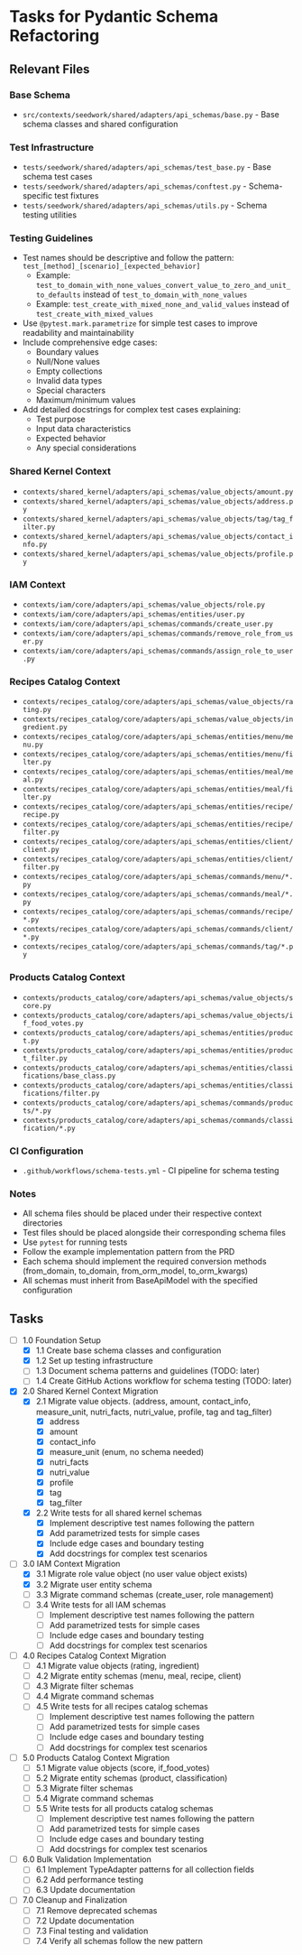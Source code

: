 # Tasks for Pydantic Schema Refactoring

## Relevant Files

### Base Schema
- `src/contexts/seedwork/shared/adapters/api_schemas/base.py` - Base schema classes and shared configuration

### Test Infrastructure
- `tests/seedwork/shared/adapters/api_schemas/test_base.py` - Base schema test cases
- `tests/seedwork/shared/adapters/api_schemas/conftest.py` - Schema-specific test fixtures
- `tests/seedwork/shared/adapters/api_schemas/utils.py` - Schema testing utilities

### Testing Guidelines
- Test names should be descriptive and follow the pattern: `test_[method]_[scenario]_[expected_behavior]`
  - Example: `test_to_domain_with_none_values_convert_value_to_zero_and_unit_to_defaults` instead of `test_to_domain_with_none_values`
  - Example: `test_create_with_mixed_none_and_valid_values` instead of `test_create_with_mixed_values`
- Use `@pytest.mark.parametrize` for simple test cases to improve readability and maintainability
- Include comprehensive edge cases:
  - Boundary values
  - Null/None values
  - Empty collections
  - Invalid data types
  - Special characters
  - Maximum/minimum values
- Add detailed docstrings for complex test cases explaining:
  - Test purpose
  - Input data characteristics
  - Expected behavior
  - Any special considerations

### Shared Kernel Context
- `contexts/shared_kernel/adapters/api_schemas/value_objects/amount.py`
- `contexts/shared_kernel/adapters/api_schemas/value_objects/address.py`
- `contexts/shared_kernel/adapters/api_schemas/value_objects/tag/tag_filter.py`
- `contexts/shared_kernel/adapters/api_schemas/value_objects/contact_info.py`
- `contexts/shared_kernel/adapters/api_schemas/value_objects/profile.py`

### IAM Context
- `contexts/iam/core/adapters/api_schemas/value_objects/role.py`
- `contexts/iam/core/adapters/api_schemas/entities/user.py`
- `contexts/iam/core/adapters/api_schemas/commands/create_user.py`
- `contexts/iam/core/adapters/api_schemas/commands/remove_role_from_user.py`
- `contexts/iam/core/adapters/api_schemas/commands/assign_role_to_user.py`

### Recipes Catalog Context
- `contexts/recipes_catalog/core/adapters/api_schemas/value_objects/rating.py`
- `contexts/recipes_catalog/core/adapters/api_schemas/value_objects/ingredient.py`
- `contexts/recipes_catalog/core/adapters/api_schemas/entities/menu/menu.py`
- `contexts/recipes_catalog/core/adapters/api_schemas/entities/menu/filter.py`
- `contexts/recipes_catalog/core/adapters/api_schemas/entities/meal/meal.py`
- `contexts/recipes_catalog/core/adapters/api_schemas/entities/meal/filter.py`
- `contexts/recipes_catalog/core/adapters/api_schemas/entities/recipe/recipe.py`
- `contexts/recipes_catalog/core/adapters/api_schemas/entities/recipe/filter.py`
- `contexts/recipes_catalog/core/adapters/api_schemas/entities/client/client.py`
- `contexts/recipes_catalog/core/adapters/api_schemas/entities/client/filter.py`
- `contexts/recipes_catalog/core/adapters/api_schemas/commands/menu/*.py`
- `contexts/recipes_catalog/core/adapters/api_schemas/commands/meal/*.py`
- `contexts/recipes_catalog/core/adapters/api_schemas/commands/recipe/*.py`
- `contexts/recipes_catalog/core/adapters/api_schemas/commands/client/*.py`
- `contexts/recipes_catalog/core/adapters/api_schemas/commands/tag/*.py`

### Products Catalog Context
- `contexts/products_catalog/core/adapters/api_schemas/value_objects/score.py`
- `contexts/products_catalog/core/adapters/api_schemas/value_objects/if_food_votes.py`
- `contexts/products_catalog/core/adapters/api_schemas/entities/product.py`
- `contexts/products_catalog/core/adapters/api_schemas/entities/product_filter.py`
- `contexts/products_catalog/core/adapters/api_schemas/entities/classifications/base_class.py`
- `contexts/products_catalog/core/adapters/api_schemas/entities/classifications/filter.py`
- `contexts/products_catalog/core/adapters/api_schemas/commands/products/*.py`
- `contexts/products_catalog/core/adapters/api_schemas/commands/classification/*.py`

### CI Configuration
- `.github/workflows/schema-tests.yml` - CI pipeline for schema testing

### Notes

- All schema files should be placed under their respective context directories
- Test files should be placed alongside their corresponding schema files
- Use `pytest` for running tests
- Follow the example implementation pattern from the PRD
- Each schema should implement the required conversion methods (from_domain, to_domain, from_orm_model, to_orm_kwargs)
- All schemas must inherit from BaseApiModel with the specified configuration

## Tasks

- [ ] 1.0 Foundation Setup
  - [x] 1.1 Create base schema classes and configuration
  - [x] 1.2 Set up testing infrastructure
  - [ ] 1.3 Document schema patterns and guidelines (TODO: later)
  - [ ] 1.4 Create GitHub Actions workflow for schema testing (TODO: later)

- [x] 2.0 Shared Kernel Context Migration
  - [x] 2.1 Migrate value objects. (address, amount, contact_info, measure_unit, nutri_facts, nutri_value, profile, tag and tag_filter)
    - [x] address
    - [x] amount
    - [x] contact_info
    - [x] measure_unit (enum, no schema needed)
    - [x] nutri_facts
    - [x] nutri_value
    - [x] profile
    - [x] tag
    - [x] tag_filter
  - [x] 2.2 Write tests for all shared kernel schemas
    - [x] Implement descriptive test names following the pattern
    - [x] Add parametrized tests for simple cases
    - [x] Include edge cases and boundary testing
    - [x] Add docstrings for complex test scenarios

- [ ] 3.0 IAM Context Migration
  - [x] 3.1 Migrate role value object (no user value object exists)
  - [x] 3.2 Migrate user entity schema
  - [ ] 3.3 Migrate command schemas (create_user, role management)
  - [ ] 3.4 Write tests for all IAM schemas
    - [ ] Implement descriptive test names following the pattern
    - [ ] Add parametrized tests for simple cases
    - [ ] Include edge cases and boundary testing
    - [ ] Add docstrings for complex test scenarios

- [ ] 4.0 Recipes Catalog Context Migration
  - [ ] 4.1 Migrate value objects (rating, ingredient)
  - [ ] 4.2 Migrate entity schemas (menu, meal, recipe, client)
  - [ ] 4.3 Migrate filter schemas
  - [ ] 4.4 Migrate command schemas
  - [ ] 4.5 Write tests for all recipes catalog schemas
    - [ ] Implement descriptive test names following the pattern
    - [ ] Add parametrized tests for simple cases
    - [ ] Include edge cases and boundary testing
    - [ ] Add docstrings for complex test scenarios

- [ ] 5.0 Products Catalog Context Migration
  - [ ] 5.1 Migrate value objects (score, if_food_votes)
  - [ ] 5.2 Migrate entity schemas (product, classification)
  - [ ] 5.3 Migrate filter schemas
  - [ ] 5.4 Migrate command schemas
  - [ ] 5.5 Write tests for all products catalog schemas
    - [ ] Implement descriptive test names following the pattern
    - [ ] Add parametrized tests for simple cases
    - [ ] Include edge cases and boundary testing
    - [ ] Add docstrings for complex test scenarios

- [ ] 6.0 Bulk Validation Implementation
  - [ ] 6.1 Implement TypeAdapter patterns for all collection fields
  - [ ] 6.2 Add performance testing
  - [ ] 6.3 Update documentation

- [ ] 7.0 Cleanup and Finalization
  - [ ] 7.1 Remove deprecated schemas
  - [ ] 7.2 Update documentation
  - [ ] 7.3 Final testing and validation
  - [ ] 7.4 Verify all schemas follow the new pattern 